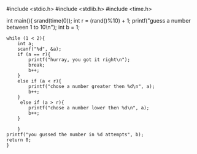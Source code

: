 #include <stdio.h>
#include <stdlib.h>
#include <time.h>

int main(){
    srand(time(0));
    int r = (rand()%10) + 1;
    printf("guess a number between 1 to 10\n");
    int b = 1;
    
    while (1 < 2){
        int a;
        scanf("%d", &a);
        if (a == r){
            printf("hurray, you got it right\n");
            break;
            b++;
        }
        else if (a < r){
            printf("chose a number greater then %d\n", a);
            b++;
        }    
         else if (a > r){
            printf("chose a number lower then %d\n", a);
            b++;
        }    

        }
    printf("you gussed the number in %d attempts", b);    
    return 0;
    }
    
